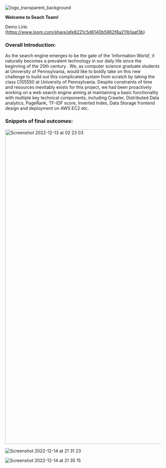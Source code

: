 ![logo_transparent_background](https://user-images.githubusercontent.com/95191538/207745500-f6f7138f-2dd6-449e-ba87-2b14b825c8d0.png)


**Welcome to Seach Team!**


Demo Link: (https://www.loom.com/share/afe8221c5d6140b5962f8a211b1aaf3b)



### Overall Introduction:
As the search engine emerges to be the gate of the ‘Information World’, it naturally becomes a prevalent technology in our daily life since the beginning of the 20th century . We, as computer science graduate students at University of Pennsylvania, would like to boldly take on this new challenge to build out this complicated system from scratch by taking the class CIS5550 at University of Pennsylvania. Despite constraints of time and resources inevitably exists for this project, we had been proactively working on a web search engine aiming at maintaining a basic functionality with multiple key technical components, including Crawler, Distributed Data analytics, PageRank, TF-IDF score, Inverted Index, Data Storage frontend design and deployment on AWS EC2 etc.

### Snippets of final outcomes:
<img width="1016" alt="Screenshot 2022-12-13 at 02 23 03" src="https://user-images.githubusercontent.com/95191538/211129463-86ac6d55-6889-4168-a5e5-49eb421e9e0b.png">

![Screenshot 2022-12-14 at 21 31 23](https://user-images.githubusercontent.com/95191538/211129468-ec4f349d-4b1b-4ee2-a576-ba6593da4e69.png)

![Screenshot 2022-12-14 at 21 35 15](https://user-images.githubusercontent.com/95191538/211129471-029edeaf-94d8-4510-9e32-b6373d85bec8.png)
